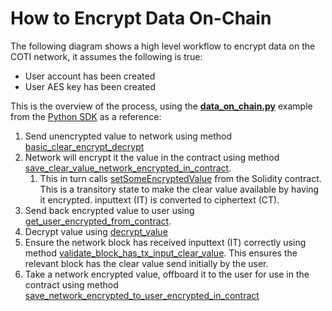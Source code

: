# How to Encrypt Data On-Chain

The following diagram shows a high level workflow to encrypt data on the COTI network, it assumes the following is true:

* User account has been created
* User AES key has been created

This is the overview of the process, using the [**data\_on\_chain.py**](https://github.com/coti-io/coti-sdk-python/blob/main/examples/data\_onchain/data\_on\_chain.py) example from the [Python SDK](https://github.com/coti-io/coti-sdk-python/tree/main) as a reference:

1. Send unencrypted value to network using method [basic\_clear\_encrypt\_decrypt](https://github.com/coti-io/coti-sdk-python/blob/main/examples/data\_onchain/data\_on\_chain.py#L172)
2. Network will encrypt it the value in the contract using method  [save\_clear\_value\_network\_encrypted\_in\_contract](https://github.com/coti-io/coti-sdk-python/blob/main/examples/data\_onchain/data\_on\_chain.py#L229).
   1. This in turn calls [setSomeEncryptedValue](https://github.com/coti-io/confidentiality-contracts/blob/ba4af39da2b02d9d4f8fdd46d3963f0fe9742a85/contracts/examples/DataOnChain.sol#L41) from the Solidity contract. This is a transitory state to make the clear value available by having it encrypted. inputtext (IT) is converted to ciphertext (CT).
3. Send back encrypted value to user using [get\_user\_encrypted\_from\_contract](https://github.com/coti-io/coti-sdk-python/blob/main/examples/data\_onchain/data\_on\_chain.py#L178).
4. Decrypt value using [decrypt\_value](https://github.com/coti-io/coti-sdk-python/blob/main/examples/data\_onchain/data\_on\_chain.py#L181)
5. Ensure the network block has received inputtext (IT) correctly using method [validate\_block\_has\_tx\_input\_clear\_value](https://github.com/coti-io/coti-sdk-python/blob/main/examples/data\_onchain/data\_on\_chain.py#L243). This ensures the relevant block has the clear value send initially by the user.
6. Take a network encrypted value, offboard it to the user for use in the contract using method [save\_network\_encrypted\_to\_user\_encrypted\_in\_contract](https://github.com/coti-io/coti-sdk-python/blob/main/examples/data\_onchain/data\_on\_chain.py#L187)
